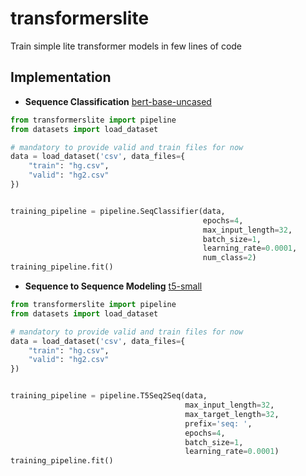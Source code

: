 # transformerslite
Train simple lite transformer models in few lines of code

## Implementation

- **Sequence Classification** [bert-base-uncased](https://huggingface.co/transformers/pretrained_models.html)

```python
from transformerslite import pipeline
from datasets import load_dataset

# mandatory to provide valid and train files for now
data = load_dataset('csv', data_files={
    "train": "hg.csv",
    "valid": "hg2.csv"
})


training_pipeline = pipeline.SeqClassifier(data, 
                                           epochs=4, 
                                           max_input_length=32, 
                                           batch_size=1,
                                           learning_rate=0.0001, 
                                           num_class=2)
training_pipeline.fit()

```

- **Sequence to Sequence Modeling** [t5-small](https://huggingface.co/transformers/pretrained_models.html)

```python
from transformerslite import pipeline
from datasets import load_dataset

# mandatory to provide valid and train files for now
data = load_dataset('csv', data_files={
    "train": "hg.csv",
    "valid": "hg2.csv"
})


training_pipeline = pipeline.T5Seq2Seq(data,
                                       max_input_length=32,
                                       max_target_length=32, 
                                       prefix='seq: ',
                                       epochs=4, 
                                       batch_size=1,
                                       learning_rate=0.0001)
training_pipeline.fit()

```


